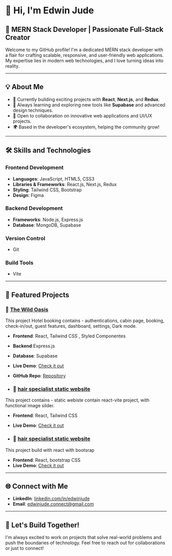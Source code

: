 
# 👋 Hi, I'm Edwin Jude

## 🚀 MERN Stack Developer | Passionate Full-Stack Creator  

Welcome to my GitHub profile! I'm a dedicated MERN stack developer with a flair for crafting scalable, responsive, and user-friendly web applications. My expertise lies in modern web technologies, and I love turning ideas into reality.

---

## 💡 About Me
- 🔭 Currently building exciting projects with **React**, **Next.js**, and **Redux**.
- 🌱 Always learning and exploring new tools like **Supabase** and advanced design techniques.
- 💬 Open to collaboration on innovative web applications and UI/UX projects.
- 🌍 Based in the developer's ecosystem, helping the community grow!

---

## 🛠️ Skills and Technologies
### **Frontend Development**
- **Languages**: JavaScript, HTML5, CSS3
- **Libraries & Frameworks**: React.js, Next.js, Redux
- **Styling**: Tailwind CSS, Bootstrap
- **Design**: Figma  

### **Backend Development**
- **Frameworks**: Node.js, Express.js
- **Database**: MongoDB, Supabase  

### **Version Control**
- Git  

### **Build Tools**
- Vite  

---

## 📂 Featured Projects
### 🌟 **[The Wild Oasis](#)**
This project Hotel booking contains - authentications, cabin page, booking,
check-in/out, guest features, dashboard, settings, Dark mode.
- **Frontend**: React, Tailwind CSS , Styled Componentes 
- **Backend**:Express.js  
- **Database**: Supabase   
- **Live Demo**: [Check it out](#)  
- **GitHub Repo**: [Repository](https://github.com/94edwin89/The-wild-oasis)

- ### 🌟 **[hair specialist static website](#)**
This project contains - static webiste contain react-vite project, with functional image silder.
- **Frontend**: React, Tailwind CSS
- **Live Demo**: [Check it out](poppiehairandmakeup.in)  
 
- ### 🌟 **[hair specialist static website](#)**
This project build with react with bootsrap
- **Frontend**: React, bootstrap CSS
- **Live Demo**: [Check it out](qualityfishnets.com)  
 


---

## 🌐 Connect with Me
 
- **LinkedIn**: [linkedin.com/in/edwinjude](github.com/94edwin89)  
- **Email**: [edwinjude.connect@gmail.com](mailto:edwinjude.connect@gmail.com)  

---

## 🚀 Let's Build Together!
I'm always excited to work on projects that solve real-world problems and push the boundaries of technology. Feel free to reach out for collaborations or just to connect!  
